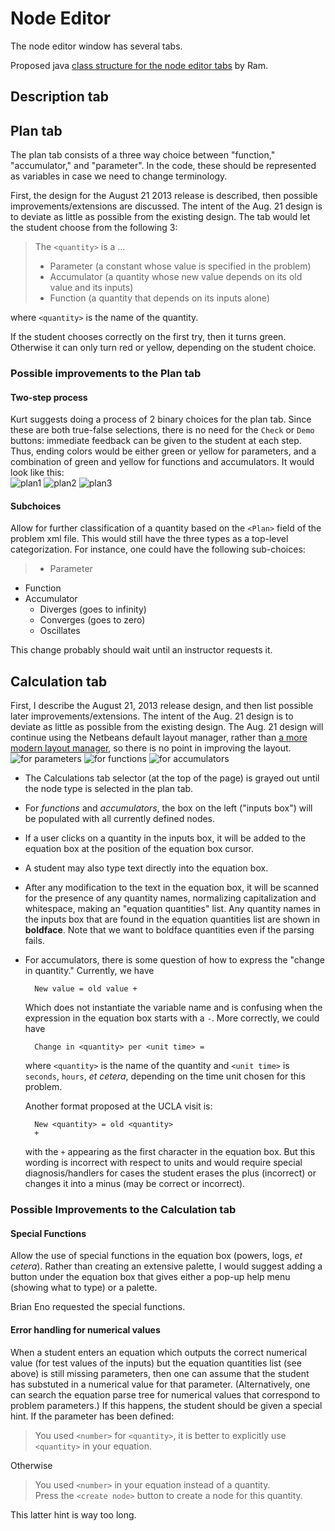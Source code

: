 # Node Editor #

The node editor window has several tabs.

Proposed java [class structure for the node editor tabs](Draft_Design_of_Node_Editor.docx) 
by Ram.

## Description tab ##

## Plan tab ##

The plan tab consists of a three way choice between "function," "accumulator," and "parameter".
In the code, these should be represented as variables in case we need
to change terminology.

First, the design for the August 21 2013 release is described, then possible 
improvements/extensions are discussed. The intent of the Aug. 21 design
is to deviate as little as possible from the existing design.  The tab would
let the student choose from the following 3:
> The `<quantity>` is a ...  
> * Parameter (a constant whose value is specified in the problem)  
> * Accumulator (a quantity whose new value depends on its old value and its inputs)  
> * Function (a quantity that depends on its inputs alone)   

where `<quantity>` is the name of the quantity.

If the student chooses correctly on the first try, then it turns green.
Otherwise it can only turn red or yellow, depending on the student choice.

### Possible improvements to the Plan tab ###

#### Two-step process ####
Kurt suggests doing a process of 2 binary choices for the plan tab.
Since these are both true-false selections, there is no need for
the `Check` or `Demo` buttons: immediate feedback can be given to the 
student at each step.  Thus, ending colors would be either green or 
yellow for parameters, and a combination of green and yellow 
for functions and accumulators.  It would look like this:  
![plan1](plan1.png)
![plan2](plan2.png)
![plan3](plan3.png)  


#### Subchoices ####
Allow for further classification of a quantity based on the
`<Plan>` field of the problem xml file.  This would still have the three 
types as a top-level categorization.  For instance, one could have
the following sub-choices:
> * Parameter
* Function
* Accumulator
    + Diverges (goes to infinity)
    + Converges (goes to zero)
    + Oscillates

This change probably should wait until an instructor requests it.


## Calculation tab ##

First, I describe the August 21, 2013 release design, and then list
possible later improvements/extensions.  The intent of the Aug. 21 design
is to deviate as little as possible from the existing design.  The Aug. 21 
design will continue using the Netbeans default layout manager, rather than 
[a more modern layout manager](https://trello.com/c/IUjqQa5f/100-layout-with-swing-sucks), 
so there is no point in improving the layout.
![for parameters](Screen_Shot_2013-08-16_at_11.46.13_AM.png)
![for functions](Screen_Shot_2013-08-16_at_11.45.51_AM.png)
![for accumulators](Screen_Shot_2013-08-16_at_11.44.57_AM.png)     

* The Calculations tab selector (at the top of the page) is grayed out
until the node type is selected in the plan tab.

* For *functions* and *accumulators*, the box on the left ("inputs box") will be populated 
with all currently defined nodes.

* If a user clicks on a quantity in the inputs box, it will be added to the 
equation box at the position of the equation box cursor.

* A student may also type text directly into the equation box.

* After any modification to the text in the equation box, it will be scanned for the 
presence of any quantity names, normalizing capitalization and whitespace, making an 
"equation quantities" list.  Any quantity names in the inputs box that are found 
in the equation quantities list are shown in **boldface**.  Note that we want to 
boldface quantities even if the parsing fails.

* For accumulators, there is some question of how to express the "change
in quantity."  Currently, we have

        New value = old value +

    Which does not instantiate the variable name and is confusing when the expression
in the equation box starts with a `-`.  More correctly, we could have

        Change in <quantity> per <unit time> =

    where `<quantity>` is the name of the quantity and `<unit time>` is `seconds`,
`hours`, *et cetera*, depending on the time unit chosen for this problem.

    Another format proposed at the UCLA visit is:

        New <quantity> = old <quantity> 
        +

    with the `+` appearing as the first character in the equation box.
But this wording is incorrect with respect to units and would require special 
diagnosis/handlers for cases the student erases the plus (incorrect) or changes it 
into a minus (may be correct or incorrect).

### Possible Improvements to the Calculation tab ###

#### Special Functions ####
Allow the use of special functions in the equation box (powers, logs, *et cetera*). 
Rather than creating an extensive palette, I would suggest adding a button under 
the equation box that gives either a pop-up help menu (showing what to type) or a palette.

Brian Eno requested the special functions.

#### Error handling for numerical values ####
When a student enters an equation which outputs the correct numerical value
(for test values of the inputs) but the equation quantities list (see above) is still 
missing parameters, then one can assume that the 
student has substuted in a numerical value for that parameter.
(Alternatively, one can search the equation parse tree for numerical values that
correspond to problem parameters.)  If this happens, the student should be given 
a special hint.  If the parameter has been defined:  
> You used `<number>` for `<quantity>`, it is better to explicitly use `<quantity>` 
> in your equation.

Otherwise 
>You used `<number>` in your equation instead of a quantity.  
>Press the `<create node>` button to create a node for this quantity.

This latter hint is way too long.
